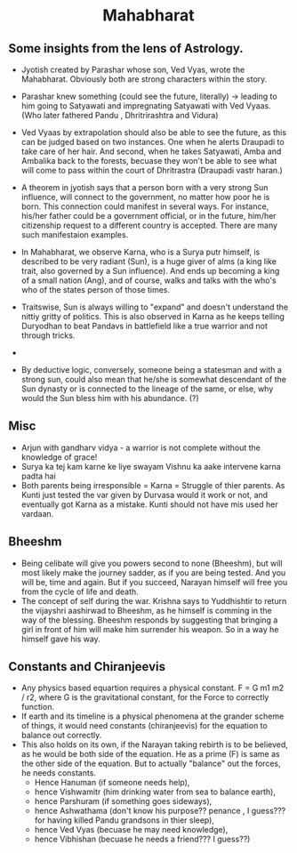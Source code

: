 <h1 style="text-align: center;"> Mahabharat </h1>

## Some insights from the lens of Astrology.
- Jyotish created by Parashar whose son, Ved Vyas, wrote the Mahabharat. Obviously both are strong characters within the story. 
- Parashar knew something (could see the future, literally) -> leading to him going to Satyawati and impregnating Satyawati with Ved Vyaas. (Who later fathered Pandu , Dhritrirashtra and Vidura)
- Ved Vyaas by extrapolation should also be able to see the future, as this can be judged based on two instances. One when he alerts Draupadi to take care of her hair. And second, when he takes Satyawati, Amba and Ambalika back to the forests, becuase they won't be able to see what will come to pass within the court of Dhritrastra (Draupadi vastr haran.)

- A theorem in jyotish says that a person born with a very strong Sun influence, will connect to the government, no matter how poor he is born. This connection could manifest in several ways. For instance, his/her father could be a government official, or in the future, him/her citizenship request to a different country is accepted. There are many such manifestaion examples. 
- In Mahabharat, we observe Karna, who is a Surya putr himself, is described to be very radiant (Sun), is a huge giver of alms (a king like trait, also governed by a Sun influence). And ends up becoming a king of a small nation (Ang), and of course, walks and talks with the who's who of the states person of those times. 

- Traitswise, Sun is always willing to "expand" and doesn't understand the nittiy gritty of politics. This is also observed in Karna as he keeps telling Duryodhan to beat Pandavs in battlefield like a true warrior and not through tricks.
- 
- By deductive logic, conversely, someone being a statesman and with a strong sun, could also mean that he/she is somewhat descendant of the Sun dynasty or is connected to the lineage of the same, or else, why would the Sun bless him with his abundance. (?) 
## Misc
- Arjun with gandharv vidya - a warrior is not complete without the knowledge of grace!
- Surya ka tej kam karne ke liye swayam Vishnu ka aake intervene karna padta hai            
- Both parents being irresponsible = Karna = Struggle of thier parents. As Kunti just tested the var given by Durvasa would it work or not, and eventually got Karna as a mistake. Kunti should not have mis used her vardaan.

## Bheeshm

- Being celibate will give you powers second to none (Bheeshm), but will most likely make the journey sadder, as if you are being tested. And you will be, time and again. But if you succeed, Narayan himself will free you from the cycle of life and death. 
- The concept of self during the war. Krishna says to Yuddhishtir to return the vijayshri aashirwad to Bheeshm, as he himself is comming in the way of the blessing. Bheeshm responds by suggesting that bringing a girl in front of him will make him surrender his weapon. So in a way he himself gave his way.


## Constants and Chiranjeevis

- Any physics based equartion requires a physical constant. F = G m1 m2 / r2, where G is the gravitational constant, for the Force to correctly function. 
- If earth and its timeline is a physical phenomena at the grander scheme of things, it would need constants (chiranjeevis) for the equation to balance out correctly. 
- This also holds on its own, if the Narayan taking rebirth is to be believed, as he would be both side of the equation. He as a prime (F) is same as the other side of the equation. But to actually "balance" out the forces, he needs constants. 
  - Hence Hanuman (if someone needs help), 
  - hence Vishwamitr (him drinking water from sea to balance earth), 
  - hence Parshuram (if something goes sideways), 
  - hence Ashwathama (don't know his purpose?? penance , I guess??? for having killed Pandu grandsons in thier sleep), 
  - hence Ved Vyas (becuase he may need knowledge), 
  - hence Vibhishan (becuase he needs a friend??? I guess??)
